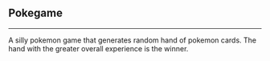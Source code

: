 ## Pokegame

---

A silly pokemon game that generates random hand of pokemon cards. The hand with the greater overall experience is the winner.
